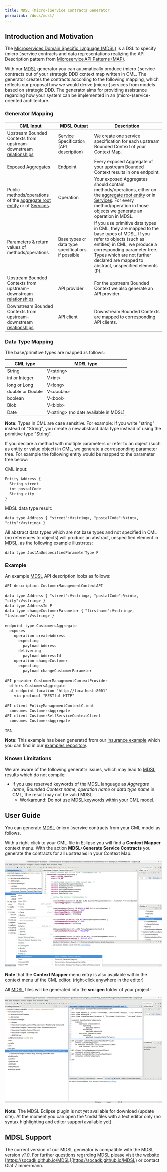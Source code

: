 ```yaml
---
title: MDSL (Micro-)Service Contracts Generator
permalink: /docs/mdsl/
---
```


## Introduction and Motivation
The [Microservices Domain Specific Language (MDSL)](https://socadk.github.io/MDSL/) is a DSL to specify (micro-)service contracts 
and data representations realizing the API Description pattern from [Microservice API Patterns (MAP)](https://microservice-api-patterns.org/).

With our [MDSL](https://socadk.github.io/MDSL/) generator you can automatically produce (micro-)service contracts out of your strategic
DDD context map written in CML. The generator creates the contracts according to the following mapping, which reflects our proposal
how we would derive (micro-)services from models based on strategic DDD. The generator aims for providing assistance regarding how your
system can be implemented in an (micro-)service-oriented architecture.

### Generator Mapping

| CML Input                                                                                                                        | MDSL Output                                        | Description                                                                                                                                                                                                                                                             |
|----------------------------------------------------------------------------------------------------------------------------------|----------------------------------------------------|-------------------------------------------------------------------------------------------------------------------------------------------------------------------------------------------------------------------------------------------------------------------------|
| Upstream Bounded Contexts from upstream-downstream [relationships](/docs/context-map/#relationships)                             | Service Specification (API description)            | We create one service specification for each upstream Bounded Context of your Context Map.                                                                                                                                                                              |
| [Exposed Aggregates](/docs/context-map/#exposed-aggregates)                                                                      | Endpoint                                           | Every exposed Aggregate of your upstream Bounded Context results in one endpoint.                                                                                                                                                                                       |
| Public methods/operations of the [aggregate root entity](/docs/tactic-ddd/#entity) or of [Services](/docs/tactic-ddd/#services). | Operation                                          | Your exposed Aggregates should contain methods/operations, either on the [aggregate root entity](/docs/tactic-ddd/#entity) or in [Services](/docs/tactic-ddd/#services). For every method/operation in those objects we generate an operation in MDSL.                  |
| Parameters & return values of methods/operations                                                                                 | Base types or data type specifications if possible | If you use primitive data types in CML, they are mapped to the base types of MDSL. If you refer to objects (such as entities) in CML, we produce a corresponding parameter tree. Types which are not further declared are mapped to abstract, unspecified elements (P). |
| Upstream Bounded Contexts from upstream-downstream [relationships](/docs/context-map/#relationships)                             | API provider                                       | For the upstream Bounded Context we also generate an API provider.                                                                                                                                                                                                      |
| Downstream Bounded Contexts from upstream-downstream [relationships](/docs/context-map/#relationships)                           | API client                                         | Downstream Bounded Contexts are mapped to corresponding API clients.                                                                                                                                                                                                    |

### Data Type Mapping
The base/primitive types are mapped as follows:

| CML type         | MDSL type                                   |
|------------------|---------------------------------------------|
| String           | V&lt;string&gt;                             |
| int or Integer   | V&lt;int&gt;                                |
| long or Long     | V&lt;long&gt;                               |
| double or Double | V&lt;double&gt;                             |
| boolean          | V&lt;bool&gt;                               |
| Blob             | V&lt;blob&gt;                               |
| Date             | V&lt;string&gt; (no date available in MDSL) |

<div class="alert alert-custom">
<strong>Note:</strong> Types in CML are case sensitive. For example: If you write "string" instead of "String", you create a new abstract
data type instead of using the primitive type "String".
</div>

If you declare a method with multiple parameters or refer to an object (such as entity or value object) in CML, we generate a corresponding
parameter tree. For example the following entity would be mapped to the parameter tree below:

CML input:
```
Entity Address {
  String street
  int postalCode
  String city
}
```
MDSL data type result:
```
data type Address { "street":V<string>, "postalCode":V<int>, "city":V<string> }
```

All abstract data types which are not base types and not specified in CML (no references to objects) will produce an abstract, 
unspecified element in [MDSL](https://socadk.github.io/MDSL/), as the following example illustrates:
```
data type JustAnUnspecifiedParameterType P
```

### Example
An example [MDSL](https://socadk.github.io/MDSL/) API description looks as follows: 
```
API description CustomerManagementContextAPI

data type Address { "street":V<string>, "postalCode":V<int>, "city":V<string> }
data type AddressId P
data type changeCustomerParameter { "firstname":V<string>, "lastname":V<string> }

endpoint type CustomersAggregate
  exposes
    operation createAddress
      expecting
        payload Address
      delivering
        payload AddressId
    operation changeCustomer
      expecting
        payload changeCustomerParameter

API provider CustomerManagementContextProvider
  offers CustomersAggregate
  at endpoint location "http://localhost:8001"
    via protocol "RESTful HTTP"

API client PolicyManagementContextClient
  consumes CustomersAggregate
API client CustomerSelfServiceContextClient
  consumes CustomersAggregate

IPA
```
**Note:** This example has been generated from our [insurance example](https://github.com/ContextMapper/context-mapper-examples/tree/master/src/main/resources/insurance-example) 
which you can find in our [examples repository](https://github.com/ContextMapper/context-mapper-examples).

### Known Limitations
We are aware of the following generator issues, which may lead to [MDSL](https://socadk.github.io/MDSL/) results which do not compile:
 * If you use reserved keywords of the MDSL language as _Aggregate name_, _Bounded Context name_, _operation name_ or _data type name_
   in CML, the result may not be valid MDSL.
   * Workaround: Do not use MDSL keywords within your CML model.

## User Guide
You can generate [MDSL](https://socadk.github.io/MDSL/) (micro-)service contracts from your CML model as follows.

With a right-click to your CML-file in Eclipse you will find a **Context Mapper** context menu. With the action **MDSL:
Generate Service Contracts** you generate the contracts for all upstreams in your Context Map:

<a href="/img/mdsl-generator-1.png">![MDSL Generator](/img/mdsl-generator-1.png)</a>

<div class="alert alert-custom">
<strong>Note</strong> that the <strong>Context Mapper</strong> menu entry is also available within the context menu uf the CML editor. 
(right-click anywhere in the editor)
</div>

All [MDSL](https://socadk.github.io/MDSL/) files will be generated into the **src-gen** folder of your project:

<a href="/img/mdsl-generator-2.png">![MDSL Generator Result](/img/mdsl-generator-2.png)</a>

<div class="alert alert-custom">
<strong>Note:</strong> The MDSL Eclipse plugin is not yet available for download (update site). At the moment you can open the *.mdsl 
files with a text editor only (no syntax highlighting and editor support available yet).
</div>

## MDSL Support
The current version of our MDSL generator is compatible with the MDSL version _v1.0_. For further questions regarding [MDSL](https://socadk.github.io/MDSL/) please visit the website [https://socadk.github.io/MDSL](https://socadk.github.io/MDSL)
or contact Olaf Zimmermann.
